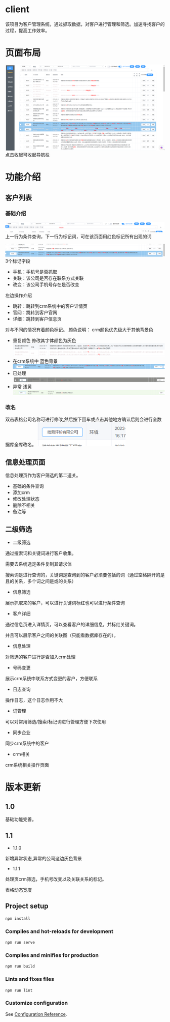 # client

该项目为客户管理系统，通过抓取数据，对客户进行管理和筛选。加速寻找客户的过程，提高工作效率。

# 页面布局

![页面布局](readmeImg/img.png)
点击收起可收起导航栏

# 功能介绍

## 客户列表

### 基础介绍

![列表筛选](readmeImg/listQuery.png)
上一行为条件查询，下一行为标记词，可在该页面用红色标记所有出现的词

![img.png](readmeImg/colorSignRow.png)
3个标记字段

- 手机：手机号是否抓取
- 关联：该公司是否存在联系方式关联
- 改变：该公司手机号存在是否改变

左边操作介绍

- 跳转：跳转到crm系统中的客户详情页
- 官网：跳转到客户官网
- 详细：跳转到客户信息页

对与不同的情况有着颜色标记。
颜色说明：
crm颜色优先级大于其他背景色

- 重复颜色
  修改其字体颜色为灰色
  ![img.png](readmeImg/repeatRow.png)
- 在crm系统中
  蓝色背景
  ![img.png](readmeImg/crmColorRow.png)
- 已处理
  ![img.png](readmeImg/handleColorRow.png)
- 异常
  浅黄
  ![img.png](readmeImg/errorColorRow.png)

### 改名

双击表格公司名称可进行修改,然后按下回车或点击其他地方确认后则会进行全数据库全库改名。
![img.png](readmeImg/changName.png)

## 信息处理页面

信息处理页作为客户筛选的第二道关。

- 基础的条件查询
- 添加crm
- 修改处理状态
- 删除不相关
- 备注等

## 二级筛选

- 二级筛选

通过搜索词和关键词进行客户收集。

需要去系统选定条件复制其请求体

搜索词是进行查询的，关键词是查询到的客户必须要包括的词（通过空格隔开的是且的关系，多个词之间是或的关系）

- 信息筛选

展示抓取来的客户，可以进行关键词标红也可以进行条件查询

- 客户详细

通过信息页进入详情页，可以查看客户的详细信息，并标红关键词。

并且可以展示客户之间的关联图（只能看数据库存在的）。

- 信息处理

对筛选的客户进行是否加入crm处理

- 号码变更

展示crm系统中联系方式变更的客户，方便联系

- 日志查询

操作日志，这个日志作用不大

- 词管理

可以对常用筛选/搜索/标记词进行管理方便下次使用

- 同步企业

同步crm系统中的客户

- crm相关

crm系统相关操作页面

# 版本更新

## 1.0

基础功能完善。

## 1.1

- 1.1.0

新增异常状态,异常的公司这边灰色背景

- 1.1.1

处理页crm筛选，手机号改变以及关联关系的标记。

表格动态宽度

## Project setup

```
npm install
```

### Compiles and hot-reloads for development

```
npm run serve
```

### Compiles and minifies for production

```
npm run build
```

### Lints and fixes files

```
npm run lint
```

### Customize configuration

See [Configuration Reference](https://cli.vuejs.org/config/).
